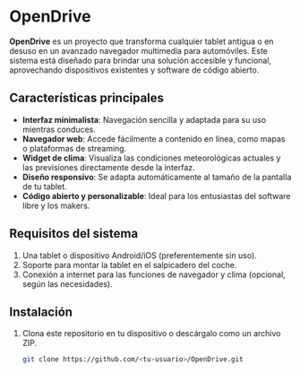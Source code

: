 # OpenDrive

**OpenDrive** es un proyecto que transforma cualquier tablet antigua o en desuso en un avanzado navegador multimedia para automóviles. Este sistema está diseñado para brindar una solución accesible y funcional, aprovechando dispositivos existentes y software de código abierto.  

## Características principales

- **Interfaz minimalista**: Navegación sencilla y adaptada para su uso mientras conduces.  
- **Navegador web**: Accede fácilmente a contenido en línea, como mapas o plataformas de streaming.  
- **Widget de clima**: Visualiza las condiciones meteorológicas actuales y las previsiones directamente desde la interfaz.  
- **Diseño responsivo**: Se adapta automáticamente al tamaño de la pantalla de tu tablet.  
- **Código abierto y personalizable**: Ideal para los entusiastas del software libre y los makers.  

## Requisitos del sistema

1. Una tablet o dispositivo Android/iOS (preferentemente sin uso).  
2. Soporte para montar la tablet en el salpicadero del coche.  
3. Conexión a internet para las funciones de navegador y clima (opcional, según las necesidades).  

## Instalación

1. Clona este repositorio en tu dispositivo o descárgalo como un archivo ZIP.  
   ```bash
   git clone https://github.com/<tu-usuario>/OpenDrive.git

